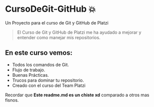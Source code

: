 # CursoDeGit-GitHub :boom:
Un Proyecto para el curso de Git y GitHub de Platzi
> El Curso de Git y GitHub de Platzi me ha ayudado a mejorar y entender como manejar mis repositorios.

## En este curso vemos:
* Todos los comandos de Git.
* Flujo de trabajo.
* Buenas Prácticas.
* Trucos para dominar tu repositorio.
* Creado con el curso del Team Platzi

Recordar que **Este readme.md es un chiste xd** comparado a otros mas fisnos.


